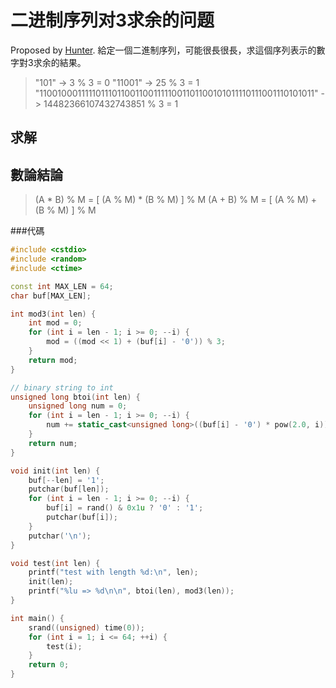 二进制序列对3求余的问题
====
Proposed by [Hunter](https://github.com/xuhao417347761). 給定一個二進制序列，可能很長很長，求這個序列表示的數字對3求余的結果。

> "101" -> 3 % 3 = 0
> "11001" -> 25 % 3 = 1
> "1100100011111011101100110011111001101100101011110111001110101011" -> 14482366107432743851 % 3 = 1

求解
----
## 數論結論
> (A * B) % M = [ (A % M) * (B % M) ] % M
> (A + B) % M = [ (A % M) + (B % M) ] % M

###代碼
```C++
#include <cstdio>
#include <random>
#include <ctime>

const int MAX_LEN = 64;
char buf[MAX_LEN];

int mod3(int len) {
    int mod = 0;
    for (int i = len - 1; i >= 0; --i) {
        mod = ((mod << 1) + (buf[i] - '0')) % 3;
    }
    return mod;
}

// binary string to int
unsigned long btoi(int len) {
    unsigned long num = 0;
    for (int i = len - 1; i >= 0; --i) {
        num += static_cast<unsigned long>((buf[i] - '0') * pow(2.0, i));
    }
    return num;
}

void init(int len) {
    buf[--len] = '1';
    putchar(buf[len]);
    for (int i = len - 1; i >= 0; --i) {
        buf[i] = rand() & 0x1u ? '0' : '1';
        putchar(buf[i]);
    }
    putchar('\n');
}

void test(int len) {
    printf("test with length %d:\n", len);
    init(len);
    printf("%lu => %d\n\n", btoi(len), mod3(len));
}

int main() {
    srand((unsigned) time(0));
    for (int i = 1; i <= 64; ++i) {
        test(i);
    }
    return 0;
}
```

